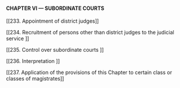 #### **CHAPTER VI — SUBORDINATE COURTS**

[[233. Appointment of district judges]]

[[234. Recruitment of persons other than district judges to the judicial service ]]

[[235. Control over subordinate courts ]]

[[236. Interpretation ]]

[[237. Application of the provisions of this Chapter to certain class or classes of magistrates]]